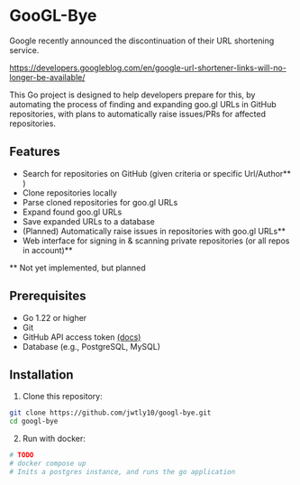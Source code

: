 # GooGL-Bye

Google recently announced the discontinuation of their URL shortening service. 

https://developers.googleblog.com/en/google-url-shortener-links-will-no-longer-be-available/

This Go project is designed to help developers prepare for this, by automating the process of finding and expanding goo.gl URLs in GitHub repositories, with plans to automatically raise issues/PRs for affected repositories.

## Features
- Search for repositories on GitHub (given criteria or specific Url/Author** )
- Clone repositories locally
- Parse cloned repositories for goo.gl URLs
- Expand found goo.gl URLs
- Save expanded URLs to a database
- (Planned) Automatically raise issues in repositories with goo.gl URLs**
- Web interface for signing in & scanning private repositories (or all repos in account)**

** Not yet implemented, but planned

## Prerequisites
- Go 1.22 or higher
- Git
- GitHub API access token [(docs)](https://docs.github.com/en/authentication/keeping-your-account-and-data-secure/managing-your-personal-access-tokens#creating-a-personal-access-token-classic)
- Database (e.g., PostgreSQL, MySQL)

## Installation

1. Clone this repository:
```sh
git clone https://github.com/jwtly10/googl-bye.git
cd googl-bye
```

2. Run with docker: 
```sh
# TODO
# docker compose up
# Inits a postgres instance, and runs the go application
```
